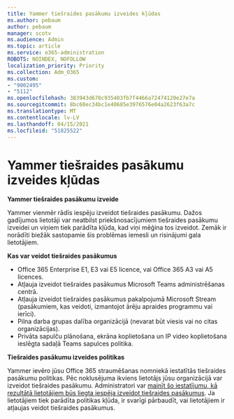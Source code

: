 ```yaml
---
title: Yammer tiešraides pasākumu izveides kļūdas
ms.author: pebaum
author: pebaum
manager: scotv
ms.audience: Admin
ms.topic: article
ms.service: o365-administration
ROBOTS: NOINDEX, NOFOLLOW
localization_priority: Priority
ms.collection: Adm_O365
ms.custom:
- "9002495"
- "5112"
ms.openlocfilehash: 383943d670c935403fb7f4466a72474120e27e7a
ms.sourcegitcommit: 8bc60ec34bc1e40685e3976576e04a2623f63a7c
ms.translationtype: MT
ms.contentlocale: lv-LV
ms.lasthandoff: 04/15/2021
ms.locfileid: "51825522"
---
```

# <a name="live-events-in-yammer-creation-errors"></a>Yammer tiešraides pasākumu izveides kļūdas

**Yammer tiešraides pasākumu izveide**

Yammer vienmēr rādīs iespēju izveidot tiešraides pasākumu. Dažos gadījumos lietotāji var neatbilst priekšnosacījumiem tiešraides pasākumu izveidei un viņiem tiek parādīta kļūda, kad viņi mēģina tos izveidot. Zemāk ir norādīti biežāk sastopamie šis problēmas iemesli un risinājumi gala lietotājiem.

**Kas var veidot tiešraides pasākumus**
- Office 365 Enterprise E1, E3 vai E5 licence, vai Office 365 A3 vai A5 licences.
- Atļauja izveidot tiešraides pasākumus Microsoft Teams administrēšanas centrā.
- Atļauja izveidot tiešraides pasākumus pakalpojumā Microsoft Stream (pasākumiem, kas veidoti, izmantojot ārēju apraides programmu vai ierīci).
- Pilna darba grupas dalība organizācijā (nevarat būt viesis vai no citas organizācijas).
- Privāta sapulču plānošana, ekrāna koplietošana un IP video koplietošana ieslēgta sadaļā Teams sapulces politika.

**Tiešraides pasākumu izveides politikas**

Yammer ievēro jūsu Office 365 straumēšanas nomniekā iestatītās tiešraides pasākumu politikas. Pēc noklusējuma ikviens lietotājs jūsu organizācijā var izveidot tiešraides pasākumu. Administratori var [mainīt šo iestatījumu, kā rezultātā lietotājiem būs liegta iespēja izveidot tiešraides pasākumus](https://docs.microsoft.com/stream/live-event-administration#enabling-and-restricting-users-to-creating). Ja lietotājiem tiek parādīta politikas kļūda, ir svarīgi pārbaudīt, vai lietotājiem ir atļaujas veidot tiešraides pasākumus.
